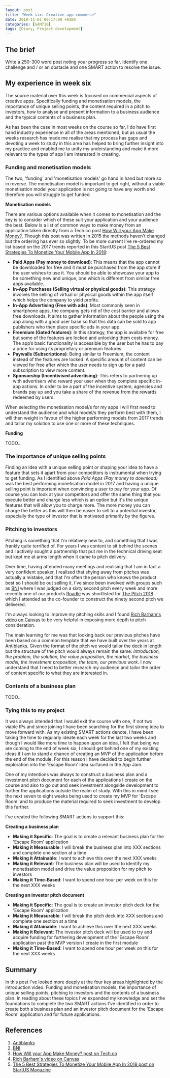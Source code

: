 ```yaml
---
layout: post
title: "Week six: Creative app commerce"
date: 2018-11-01 00:17:00 +0100
categories: [GAM710]
tags: [Diary, Project development]
---
```


## The brief

Write a 250-300 word post noting your progress so far. Identify one challenge and / or an obstacle and one SMART action to resolve the issue.

## My experience in week six

The source material over this week is focused on commercial aspects of creative apps. Specifically funding and monetisation models, the importance of unique selling points, the content required in a pitch to investors, how to analyse and present information to a business audience and the typical contents of a business plan.

As has been the case in most weeks on the course so far, I do have first hand industry experience in all of the areas mentioned, but as usual the weeks research has made me realise that my process has gaps and devoting a week to study in this area has helped to bring further insight into my practice and enabled me to unify my understanding and make it more relevant to the types of app I am interested in creating.

### Funding and monetisation models

The two, 'funding' and 'monetisation models' go hand in hand but more so in reverse. The monetisation model is important to get right, without a viable monetisation model your application is not going to have any worth and therefore you will struggle to get funded.

**Monetisation models**

There are various options available when it comes to monetisation and the key is to consider which of these suit your application and your audience the best. Below is a list of common ways to make money from an application taken directly from a Tech.co post [How Will your App Make Money?](https://tech.co/6-app-monetization-models-make-money-2015-08). Though this post was written in 2015 the methods haven't changed but the ordering has ever so slightly. To be more current I've re-ordered my list based on the 2017 trends reported in this StartUS post [The 5 Best Strategies To Monetize Your Mobile App In 2018](https://magazine.startus.cc/best-strategies-monetize-mobile-app-2018):

- **Paid Apps (Pay money to download)**: This means that the app cannot be downloaded for free and it must be purchased from the app store if the user wishes to use it. You should be able to showcase your app to be something new and unique, one which is different from similar free apps available.
- **In-App Purchases (Selling virtual or physical goods)**: This strategy involves the selling of virtual or physical goods within the app itself which helps the company to yield profits.
- **In-App Advertising (Free with ads)**: Most commonly seen in smartphone apps, the company gets rid of the cost barrier and allows free downloads. It aims to gather information about the people using the app along with a good user base so that this data can be sold to app publishers who then place specific ads in your app.
- **Freemium (Gated features)**: In this strategy, the app is available for free but some of the features are locked and unlocking them costs money. The app’s basic functionality is accessible by the user but he has to pay a price for using its proprietary or premium features.
- **Paywalls (Subscriptions)**: Being similar to Freemium, the content instead of the features are locked. A specific amount of content can be viewed for free after which the user needs to sign up for a paid subscription to view more content.
- **Sponsorship (Incentivised advertising)**: This refers to partnering up with advertisers who reward your user when they complete specific in-app actions. In order to be a part of the incentive system, agencies and brands pay up and you take a share of the revenue from the rewards redeemed by users.

When selecting the monetisation model/s for my apps I will first need to understand the audience and what model/s they perform best with them, I will then weight in favour of the higher performing models from 2017 trends and tailor my solution to use one or more of these techniques.

**Funding**

TODO...

### The importance of unique selling points

Finding an idea with a unique selling point or shaping your idea to have a feature that sets it apart from your competitors is instrumental when trying to get funding. As I identified above *Paid Apps (Pay money to download)* was the best performing monetisation model in 2017 and having a unique selling point is important when convincing a user to pay for your app. Of course you can look at your competitors and offer the same thing that you execute better and charge less which is an option but it's the unique features that will allow you to charge more. The more money you can charge the better as this will then be easier to sell to a potential investor, especially the type of investor that is motivated primarily by the figures.

### Pitching to investors

Pitching is something that I'm relatively new to, and something that I was frankly quite terrified of. For years I was content to sit behind the scenes and I actively sought a partnership that put me in the technical driving seat but kept me at arms length when it came to pitch delivery.

Over time, having attended many meetings and realising that I am in fact a very confident speaker, I realised that shying away from pitches was actually a mistake, and that I'm often the person who knows the product best so I should be out selling it. I've since been involved with groups such as [BNI](http://bnilondon.com) where I was judged on a sixty second pitch every week and more recently one of our products [Roadle](http://www.roadle.co.uk) was shortlisted for [The Pitch 2018](http://www.thepitch.uk) which I attended as the co-founder to construct the ninety second pitch we delivered.

I'm always looking to improve my pitching skills and I found [Rich Barham's video on Canvas](https://falmouthflexible.instructure.com/courses/293/pages/week-6-business-plans-and-pitching?module_item_id=15441) to be very helpful in exposing more depth to pitch consideration.

The main learning for me was that looking back our previous pitches have been based on a common template that we have built over the years at [Antiblanks](http://www.antiblanks.com). Given the format of the pitch we would tailor the deck in length but the structure of the pitch would always remain the same: *Introduction, the problem, the solution, the value proposition, the market, the business model, the investment proposition, the team, our previous work*. I now understand that I need to better research my audience and tailor the order of content specific to what they are interested in.

### Contents of a business plan

TODO...

### Tying this to my project

It was always intended that I would exit the course with one, if not two viable IPs and since joining I have been searching for the first strong idea to move forward with. As my existing SMART actions denote, I have been taking the time to regularly ideate each week for the last two weeks and though I would like more time to happen upon an idea, I felt that being we are coming to the end of week six, I should get behind one of my existing ideas if I am to stand a chance of creating an MVP of the application before the end of the module. For this reason I have decided to begin further exploration into the 'Escape Room' idea surfaced in the App Jam.

One of my intentions was always to construct a business plan and a investment pitch document for each of the applications I create on the course and also to go out and seek investment alongside development to further the applications outside the realm of study. With this in mind I see the next seven to eight weeks being used to create my MVP for 'Escape Room' and to produce the material required to seek investment to develop this further.

I've created the following SMART actions to support this:

**Creating a business plan**

- **Making it Specific**: The goal is to create a relevant business plan for the 'Escape Room' application
- **Making it Measurable**: I will break the business plan into XXX sections and complete one section at a time
- **Making it Attainable**: I want to achieve this over the next XXX weeks
- **Making it Relevant**: The business plan will be used to identify my monetisation model and drive the value proposition for my pitch to investors
- **Making it Time-Based**: I want to spend one hour per week on this for the next XXX weeks

**Creating an investor pitch document**

- **Making it Specific**: The goal is to create an investor pitch deck for the 'Escape Room' application
- **Making it Measurable**: I will break the pitch deck into XXX sections and complete one section at a time
- **Making it Attainable**: I want to achieve this over the next XXX weeks
- **Making it Relevant**: The investor pitch deck will be used to try and acquire funding for furthering development of the 'Escape Room' application past the MVP version I create in the first module
- **Making it Time-Based**: I want to spend one hour per week on this for the next XXX weeks

## Summary

In this post I've looked more deeply at the four key areas highlighted by the introduction video: Funding and monetisation models, the importance of unique selling points, pitching to investors and the contents of a business plan. In reading about these topics I've expanded my knowledge and set the foundations to complete the two SMART actions I've identified in order to create both a business plan and an investor pitch document for the 'Escape Room' application and for future applications.

## References

1. [Antiblanks](http://www.antiblanks.com)
2. [BNI](http://bnilondon.com)
3. [How Will your App Make Money? post on Tech.co](https://tech.co/6-app-monetization-models-make-money-2015-08)
4. [Rich Barham's video on Canvas](https://falmouthflexible.instructure.com/courses/293/pages/week-6-business-plans-and-pitching?module_item_id=15441)
5. [The 5 Best Strategies To Monetize Your Mobile App In 2018 post on StartUS Magazine](https://magazine.startus.cc/best-strategies-monetize-mobile-app-2018)
